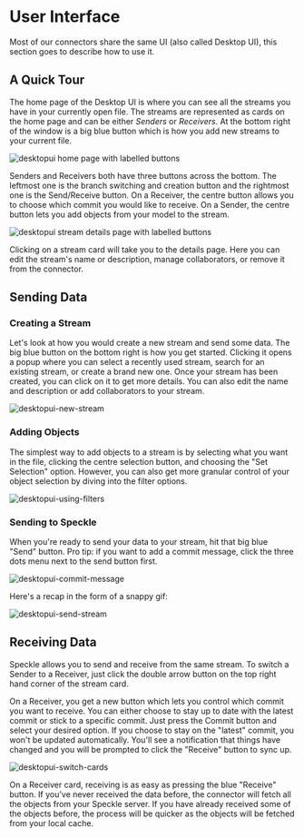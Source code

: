 # User Interface

Most of our connectors share the same UI (also called Desktop UI), this section goes to describe how to use it.

## A Quick Tour

The home page of the Desktop UI is where you can see all the streams you have in your currently open file. The streams are represented as cards on the home page and can be either _Senders_ or _Receivers_. At the bottom right of the window is a big blue button which is how you add new streams to your current file.

![desktopui home page with labelled buttons](https://user-images.githubusercontent.com/7717434/107382404-badd7f80-6ae7-11eb-9941-2265b1cc5748.png)

Senders and Receivers both have three buttons across the bottom. The leftmost one is the branch switching and creation button and the rightmost one is the Send/Receive button. On a Receiver, the centre button allows you to choose which commit you would like to receive. On a Sender, the centre button lets you add objects from your model to the stream.

![desktopui stream details page with labelled buttons](https://user-images.githubusercontent.com/7717434/107384024-7e128800-6ae9-11eb-8e2d-76dec6f54b03.png)

Clicking on a stream card will take you to the details page. Here you can edit the stream's name or description, manage collaborators, or remove it from the connector.

## Sending Data

### Creating a Stream

Let's look at how you would create a new stream and send some data. The big blue button on the bottom right is how you get started. Clicking it opens a popup where you can select a recently used stream, search for an existing stream, or create a brand new one. Once your stream has been created, you can click on it to get more details. You can also edit the name and description or add collaborators to your stream.

![desktopui-new-stream](https://user-images.githubusercontent.com/7717434/106741747-08ec1200-6614-11eb-9162-829670899da9.gif)

### Adding Objects

The simplest way to add objects to a stream is by selecting what you want in the file, clicking the centre selection button, and choosing the "Set Selection" option. However, you can also get more granular control of your object selection by diving into the filter options.

![desktopui-using-filters](https://user-images.githubusercontent.com/7717434/106741137-35ebf500-6613-11eb-84b7-0ceb721a28cb.gif)

### Sending to Speckle

When you're ready to send your data to your stream, hit that big blue "Send" button. Pro tip: if you want to add a commit message, click the three dots menu next to the send button first.

![desktopui-commit-message](https://user-images.githubusercontent.com/7717434/106741155-3c7a6c80-6613-11eb-8273-ef59e7261ceb.gif)

Here's a recap in the form of a snappy gif:

![desktopui-send-stream](https://user-images.githubusercontent.com/7717434/106739196-c248e880-6610-11eb-8cc5-01216cc980b1.gif)

## Receiving Data

Speckle allows you to send and receive from the same stream. To switch a Sender to a Receiver, just click the double arrow button on the top right hand corner of the stream card.

On a Receiver, you get a new button which lets you control which commit you want to receive. You can either choose to stay up to date with the latest commit or stick to a specific commit. Just press the Commit button and select your desired option. If you choose to stay on the "latest" commit, you won't be updated automatically. You'll see a notification that things have changed and you will be prompted to click the "Receive" button to sync up.

![desktopui-switch-cards](https://user-images.githubusercontent.com/7717434/106739209-c5dc6f80-6610-11eb-8625-01b19240c612.gif)

On a Receiver card, receiving is as easy as pressing the blue "Receive" button. If you've never received the data before, the connector will fetch all the objects from your Speckle server. If you have already received some of the objects before, the process will be quicker as the objects will be fetched from your local cache.
